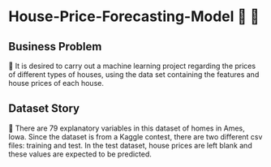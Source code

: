 # House-Price-Forecasting-Model 🏡 🏢

## Business Problem
📃 It is desired to carry out a machine learning project regarding the prices of different types of houses, using the data set containing the features and house prices of each house.

## Dataset Story
🧮 There are 79 explanatory variables in this dataset of homes in Ames, Iowa. Since the dataset is from a Kaggle contest, there are two different csv files: training and test. In the test dataset, house prices are left blank and these values are expected to be predicted.
